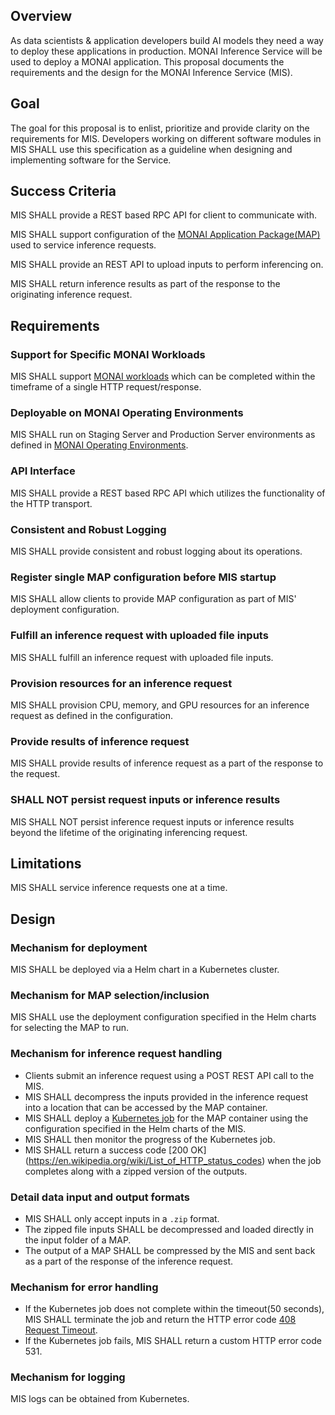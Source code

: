 ## Overview
As data scientists & application developers build AI models they need a way to deploy these applications in production. MONAI Inference Service will be used to deploy a MONAI application. This proposal documents the requirements and the design for the MONAI Inference Service (MIS).

## Goal
The goal for this proposal is to enlist, prioritize and provide clarity on the requirements for MIS. Developers working on different software modules in MIS SHALL use this specification as a guideline when designing and implementing software for the Service.

## Success Criteria
MIS SHALL provide a REST based RPC API for client to communicate with.

MIS SHALL support configuration of the [MONAI Application Package(MAP)](https://github.com/Project-MONAI/monai-deploy/blob/main/guidelines/monai-application-package.md]) used to service inference requests. 

MIS SHALL provide an REST API to upload inputs to perform inferencing on.

MIS SHALL return inference results as part of the response to the originating inference request.

## Requirements

### Support for Specific MONAI Workloads
MIS SHALL support [MONAI workloads](https://github.com/Project-MONAI/monai-deploy/blob/main/guidelines/monai-workloads.md#synchronous-computational-workload) which can be completed within the timeframe of a single HTTP request/response.

### Deployable on MONAI Operating Environments
MIS SHALL run on Staging Server and Production Server environments as defined in [MONAI Operating Environments](https://github.com/Project-MONAI/monai-deploy/blob/main/guidelines/MONAI-Operating-Environments.md).

### API Interface
MIS SHALL provide a REST based RPC API which utilizes the functionality of the HTTP transport.

### Consistent and Robust Logging
MIS SHALL provide consistent and robust logging about its operations.

### Register single MAP configuration before MIS startup
MIS SHALL allow clients to provide MAP configuration as part of MIS' deployment configuration.

### Fulfill an inference request with uploaded file inputs
MIS SHALL fulfill an inference request with uploaded file inputs.

### Provision resources for an inference request
MIS SHALL provision CPU, memory, and GPU resources for an inference request as defined in the configuration.

### Provide results of inference request
MIS SHALL provide results of inference request as a part of the response to the request.

### SHALL NOT persist request inputs or inference results
MIS SHALL NOT persist inference request inputs or inference results beyond the lifetime of the originating inferencing request.

## Limitations
MIS SHALL service inference requests one at a time.

## Design

### Mechanism for deployment
MIS SHALL be deployed via a Helm chart in a Kubernetes cluster.

### Mechanism for MAP selection/inclusion
MIS SHALL use the deployment configuration specified in the Helm charts for selecting the MAP to run.

### Mechanism for inference request handling
- Clients submit an inference request using a POST REST API call to the MIS. 
- MIS SHALL decompress the inputs provided in the inference request into a location that can be accessed by the MAP container.
- MIS SHALL deploy a [Kubernetes job](https://kubernetes.io/docs/concepts/workloads/controllers/job/) for the MAP container using the configuration specified in the Helm charts of the MIS.
- MIS SHALL then monitor the progress of the Kubernetes job.
- MIS SHALL return a success code [200 OK] (https://en.wikipedia.org/wiki/List_of_HTTP_status_codes) when the job completes along with a zipped version of the outputs.

### Detail data input and output formats
- MIS SHALL only accept inputs in a `.zip` format.  
- The zipped file inputs SHALL be decompressed and loaded directly in the input folder of a MAP.
- The output of a MAP SHALL be compressed by the MIS and sent back as a part of the response of the inference request.

### Mechanism for error handling
- If the Kubernetes job does not complete within the timeout(50 seconds), MIS SHALL terminate the job and return the HTTP error code [408 Request Timeout](https://en.wikipedia.org/wiki/List_of_HTTP_status_codes).
- If the Kubernetes job fails, MIS SHALL return a custom HTTP error code 531.  

### Mechanism for logging
MIS logs can be obtained from Kubernetes.
